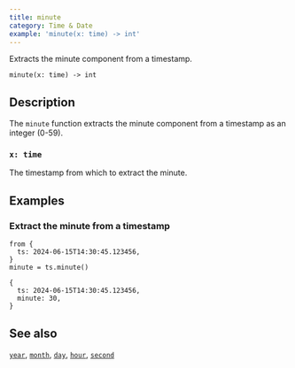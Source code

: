 ```yaml
---
title: minute
category: Time & Date
example: 'minute(x: time) -> int'
---
```



Extracts the minute component from a timestamp.

```tql
minute(x: time) -> int
```

## Description

The `minute` function extracts the minute component from a timestamp as an
integer (0-59).

### `x: time`

The timestamp from which to extract the minute.

## Examples

### Extract the minute from a timestamp

```tql
from {
  ts: 2024-06-15T14:30:45.123456,
}
minute = ts.minute()
```

```tql
{
  ts: 2024-06-15T14:30:45.123456,
  minute: 30,
}
```

## See also

[`year`](/reference/functions/year),
[`month`](/reference/functions/month),
[`day`](/reference/functions/day),
[`hour`](/reference/functions/hour),
[`second`](/reference/functions/second)
